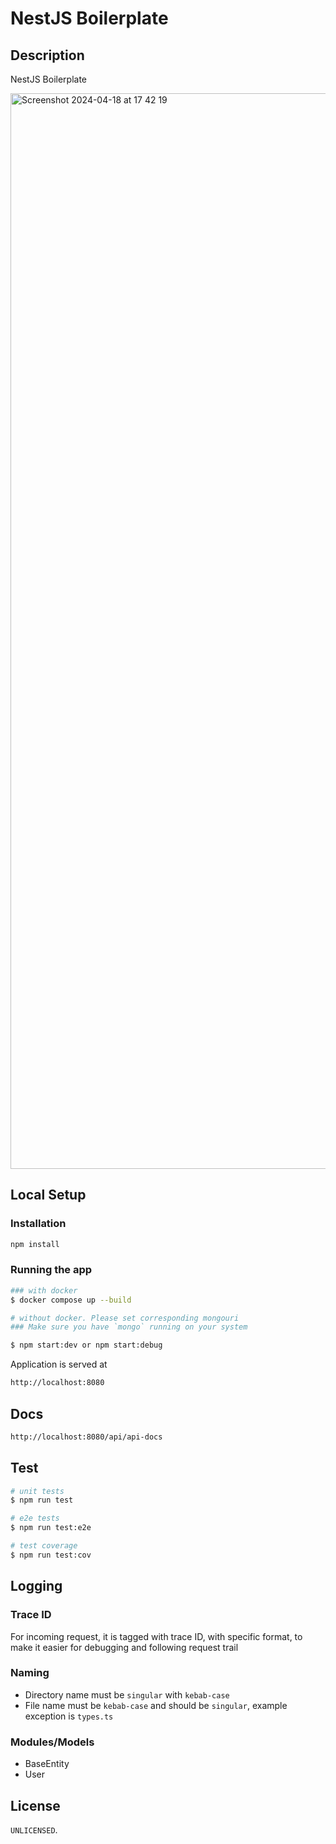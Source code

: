 # NestJS Boilerplate

## Description

NestJS Boilerplate

<img width="1721" alt="Screenshot 2024-04-18 at 17 42 19" src="https://github.com/aregsyan/nestjs_boilerplate/assets/35684826/7f731dbb-73de-4da5-9020-242c45efcfe8">


## Local Setup

### Installation

```bash
npm install
```

### Running the app

```bash
### with docker
$ docker compose up --build

# without docker. Please set corresponding mongouri
### Make sure you have `mongo` running on your system

$ npm start:dev or npm start:debug
```

Application is served at

```bash
http://localhost:8080
```

## Docs

```bash
http://localhost:8080/api/api-docs
```

## Test

```bash
# unit tests
$ npm run test

# e2e tests
$ npm run test:e2e

# test coverage
$ npm run test:cov
```

## Logging

### Trace ID

For incoming request, it is tagged with trace ID, with specific format, to make it easier for debugging and following request trail

### Naming

- Directory name must be `singular` with `kebab-case`
- File name must be `kebab-case` and should be `singular`, example exception is `types.ts`

### Modules/Models

- BaseEntity
- User

## License

`UNLICENSED`.
